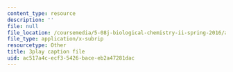 ```yaml
---
content_type: resource
description: ''
file: null
file_location: /coursemedia/5-08j-biological-chemistry-ii-spring-2016/ac517a4cecf35426baceeb2a47281dac_zLJZY6VOO6w.vtt
file_type: application/x-subrip
resourcetype: Other
title: 3play caption file
uid: ac517a4c-ecf3-5426-bace-eb2a47281dac
---
```

